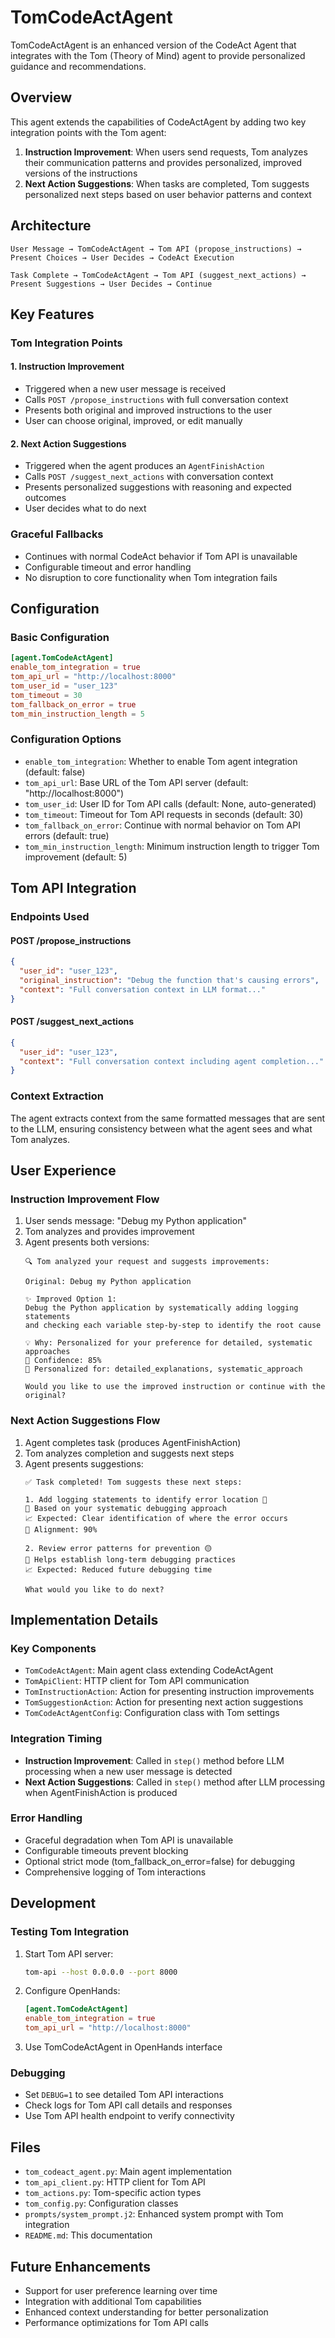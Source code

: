 # TomCodeActAgent

TomCodeActAgent is an enhanced version of the CodeAct Agent that integrates with the Tom (Theory of Mind) agent to provide personalized guidance and recommendations.

## Overview

This agent extends the capabilities of CodeActAgent by adding two key integration points with the Tom agent:

1. **Instruction Improvement**: When users send requests, Tom analyzes their communication patterns and provides personalized, improved versions of the instructions
2. **Next Action Suggestions**: When tasks are completed, Tom suggests personalized next steps based on user behavior patterns and context

## Architecture

```
User Message → TomCodeActAgent → Tom API (propose_instructions) → Present Choices → User Decides → CodeAct Execution

Task Complete → TomCodeActAgent → Tom API (suggest_next_actions) → Present Suggestions → User Decides → Continue
```

## Key Features

### Tom Integration Points

#### 1. Instruction Improvement
- Triggered when a new user message is received
- Calls `POST /propose_instructions` with full conversation context
- Presents both original and improved instructions to the user
- User can choose original, improved, or edit manually

#### 2. Next Action Suggestions  
- Triggered when the agent produces an `AgentFinishAction`
- Calls `POST /suggest_next_actions` with conversation context
- Presents personalized suggestions with reasoning and expected outcomes
- User decides what to do next

### Graceful Fallbacks
- Continues with normal CodeAct behavior if Tom API is unavailable
- Configurable timeout and error handling
- No disruption to core functionality when Tom integration fails

## Configuration

### Basic Configuration

```toml
[agent.TomCodeActAgent]
enable_tom_integration = true
tom_api_url = "http://localhost:8000"
tom_user_id = "user_123"
tom_timeout = 30
tom_fallback_on_error = true
tom_min_instruction_length = 5
```

### Configuration Options

- `enable_tom_integration`: Whether to enable Tom agent integration (default: false)
- `tom_api_url`: Base URL of the Tom API server (default: "http://localhost:8000")
- `tom_user_id`: User ID for Tom API calls (default: None, auto-generated)
- `tom_timeout`: Timeout for Tom API requests in seconds (default: 30)
- `tom_fallback_on_error`: Continue with normal behavior on Tom API errors (default: true)
- `tom_min_instruction_length`: Minimum instruction length to trigger Tom improvement (default: 5)

## Tom API Integration

### Endpoints Used

#### POST /propose_instructions
```json
{
  "user_id": "user_123",
  "original_instruction": "Debug the function that's causing errors",
  "context": "Full conversation context in LLM format..."
}
```

#### POST /suggest_next_actions
```json
{
  "user_id": "user_123", 
  "context": "Full conversation context including agent completion..."
}
```

### Context Extraction

The agent extracts context from the same formatted messages that are sent to the LLM, ensuring consistency between what the agent sees and what Tom analyzes.

## User Experience

### Instruction Improvement Flow

1. User sends message: "Debug my Python application"
2. Tom analyzes and provides improvement
3. Agent presents both versions:
   ```
   🔍 Tom analyzed your request and suggests improvements:

   Original: Debug my Python application

   ✨ Improved Option 1:
   Debug the Python application by systematically adding logging statements 
   and checking each variable step-by-step to identify the root cause

   💡 Why: Personalized for your preference for detailed, systematic approaches
   🎯 Confidence: 85%
   👤 Personalized for: detailed_explanations, systematic_approach

   Would you like to use the improved instruction or continue with the original?
   ```

### Next Action Suggestions Flow

1. Agent completes task (produces AgentFinishAction)
2. Tom analyzes completion and suggests next steps
3. Agent presents suggestions:
   ```
   ✅ Task completed! Tom suggests these next steps:

   1. Add logging statements to identify error location 🔴
   💭 Based on your systematic debugging approach
   📈 Expected: Clear identification of where the error occurs
   👤 Alignment: 90%

   2. Review error patterns for prevention 🟡
   💭 Helps establish long-term debugging practices
   📈 Expected: Reduced future debugging time

   What would you like to do next?
   ```

## Implementation Details

### Key Components

- `TomCodeActAgent`: Main agent class extending CodeActAgent
- `TomApiClient`: HTTP client for Tom API communication
- `TomInstructionAction`: Action for presenting instruction improvements
- `TomSuggestionAction`: Action for presenting next action suggestions
- `TomCodeActAgentConfig`: Configuration class with Tom settings

### Integration Timing

- **Instruction Improvement**: Called in `step()` method before LLM processing when a new user message is detected
- **Next Action Suggestions**: Called in `step()` method after LLM processing when AgentFinishAction is produced

### Error Handling

- Graceful degradation when Tom API is unavailable
- Configurable timeouts prevent blocking
- Optional strict mode (tom_fallback_on_error=false) for debugging
- Comprehensive logging of Tom interactions

## Development

### Testing Tom Integration

1. Start Tom API server:
   ```bash
   tom-api --host 0.0.0.0 --port 8000
   ```

2. Configure OpenHands:
   ```toml
   [agent.TomCodeActAgent]
   enable_tom_integration = true
   tom_api_url = "http://localhost:8000"
   ```

3. Use TomCodeActAgent in OpenHands interface

### Debugging

- Set `DEBUG=1` to see detailed Tom API interactions
- Check logs for Tom API call details and responses
- Use Tom API health endpoint to verify connectivity

## Files

- `tom_codeact_agent.py`: Main agent implementation
- `tom_api_client.py`: HTTP client for Tom API
- `tom_actions.py`: Tom-specific action types
- `tom_config.py`: Configuration classes
- `prompts/system_prompt.j2`: Enhanced system prompt with Tom integration
- `README.md`: This documentation

## Future Enhancements

- Support for user preference learning over time
- Integration with additional Tom capabilities
- Enhanced context understanding for better personalization
- Performance optimizations for Tom API calls